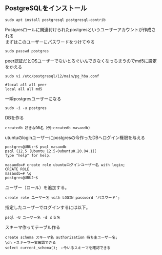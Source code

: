 ## PostgreSQLをインストール
```
sudo apt install postgresql postgresql-contrib
```
Postgresロールに関連付けられたpostgresというユーザーアカウントが作成される  
まずはこのユーザーにパスワードをつけてやる  
```
sudo passwd postgres
```
peer認証だとOSユーザーでないとろぐいんできなくなっちまうのでmd5に設定をかえる
```
sudo vi /etc/postgresql/12/main/pg_hba.conf

#local all all peer
local all all md5
```
一瞬postgresユーザーになる  
```
sudo -i -u postgres
```
DBを作る  
```
createdb 好きなDB名（例:createdb masaodb)
```
utuntuのloginユーザーにpostgresの今作ったDBへログイン権限を与える
```
postgres@UBU:~$ psql masaodb
psql (12.5 (Ubuntu 12.5-0ubuntu0.20.04.1))
Type "help" for help.

masaodb=# create role ubuntuログインユーザー名 with login;
CREATE ROLE
masaodb=# \q
postgres@UBU2~$
```
ユーザー（ロール）を追加する。
```
create role ユーザー名 with LOGIN password 'パスワード';
```
指定したユーザーでログインするには以下。
```
psql -U ユーザー名 -d ｄｂ名
```
スキーマ作ってテーブル作る
```
create schema スキーマ名 authorization 持ち主ユーザー名;
\dn ←スキーマ一覧確認できる
select current_schema();　←今いるスキーマを確認できる
```

